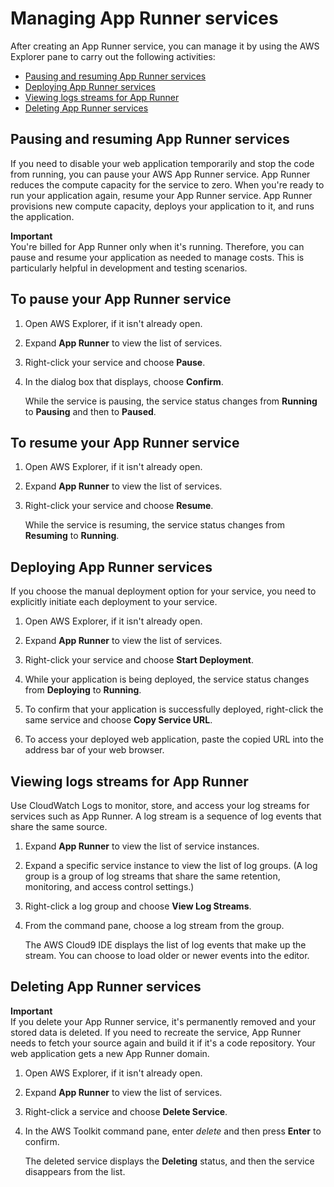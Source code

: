 # Managing App Runner services<a name="managing-service-apprunner"></a>

After creating an App Runner service, you can manage it by using the AWS Explorer pane to carry out the following activities:
+ [Pausing and resuming App Runner services](#pause-resume-apprunner)
+ [Deploying App Runner services](#deploying-apprunner)
+ [Viewing logs streams for App Runner](#viewing-logs-apprunner)
+ [Deleting App Runner services](#deleting-apprunner)

## Pausing and resuming App Runner services<a name="pause-resume-apprunner"></a>

If you need to disable your web application temporarily and stop the code from running, you can pause your AWS App Runner service\. App Runner reduces the compute capacity for the service to zero\. When you're ready to run your application again, resume your App Runner service\. App Runner provisions new compute capacity, deploys your application to it, and runs the application\.

**Important**  
You're billed for App Runner only when it's running\. Therefore, you can pause and resume your application as needed to manage costs\. This is particularly helpful in development and testing scenarios\.<a name="pause-app-runner"></a>

## To pause your App Runner service<a name="pause-app-runner"></a>

1. Open AWS Explorer, if it isn't already open\.

1. Expand **App Runner** to view the list of services\.

1. Right\-click your service and choose **Pause**\.

1. In the dialog box that displays, choose **Confirm**\.

   While the service is pausing, the service status changes from **Running** to **Pausing** and then to **Paused**\.<a name="pause-app-runner"></a>

## To resume your App Runner service<a name="pause-app-runner"></a>

1. Open AWS Explorer, if it isn't already open\.

1. Expand **App Runner** to view the list of services\.

1. Right\-click your service and choose **Resume**\.

   While the service is resuming, the service status changes from **Resuming** to **Running**\.

## Deploying App Runner services<a name="deploying-apprunner"></a>

If you choose the manual deployment option for your service, you need to explicitly initiate each deployment to your service\. <a name="deploy-app-runner"></a>

1. Open AWS Explorer, if it isn't already open\.

1. Expand **App Runner** to view the list of services\.

1. Right\-click your service and choose **Start Deployment**\.

1. While your application is being deployed, the service status changes from **Deploying** to **Running**\.

1. To confirm that your application is successfully deployed, right\-click the same service and choose **Copy Service URL**\.

1. To access your deployed web application, paste the copied URL into the address bar of your web browser\.

## Viewing logs streams for App Runner<a name="viewing-logs-apprunner"></a>

Use CloudWatch Logs to monitor, store, and access your log streams for services such as App Runner\. A log stream is a sequence of log events that share the same source\. <a name="view-logs-apprunner"></a>

1. Expand **App Runner** to view the list of service instances\.

1. Expand a specific service instance to view the list of log groups\. \(A log group is a group of log streams that share the same retention, monitoring, and access control settings\.\) 

1. Right\-click a log group and choose **View Log Streams**\.

1. From the command pane, choose a log stream from the group\.

   The AWS Cloud9 IDE displays the list of log events that make up the stream\. You can choose to load older or newer events into the editor\. 

## Deleting App Runner services<a name="deleting-apprunner"></a>

**Important**  
If you delete your App Runner service, it's permanently removed and your stored data is deleted\. If you need to recreate the service, App Runner needs to fetch your source again and build it if it's a code repository\. Your web application gets a new App Runner domain\. <a name="delete-app-runner"></a>

1. Open AWS Explorer, if it isn't already open\.

1. Expand **App Runner** to view the list of services\.

1. Right\-click a service and choose **Delete Service**\.

1. In the AWS Toolkit command pane, enter *delete* and then press **Enter** to confirm\.

   The deleted service displays the **Deleting** status, and then the service disappears from the list\.